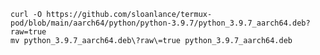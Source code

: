     curl -O https://github.com/sloanlance/termux-pod/blob/main/aarch64/python/python-3.9.7/python_3.9.7_aarch64.deb?raw=true
    mv python_3.9.7_aarch64.deb\?raw\=true python_3.9.7_aarch64.deb
